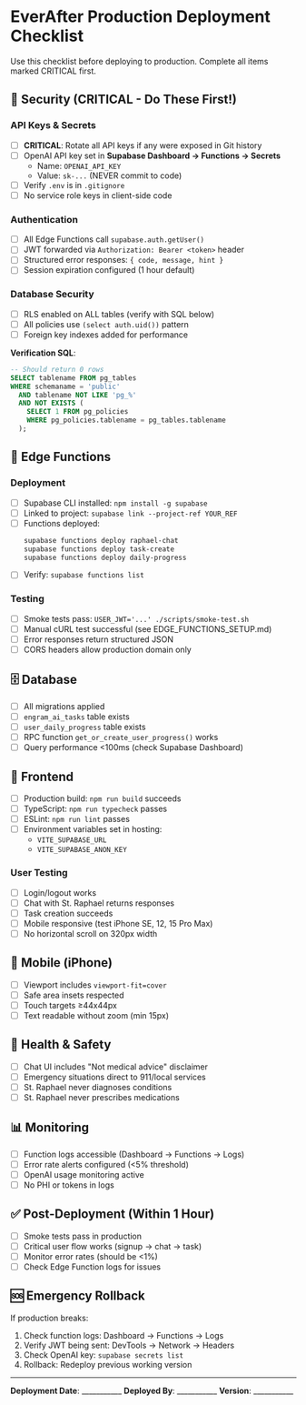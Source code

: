 # EverAfter Production Deployment Checklist

Use this checklist before deploying to production. Complete all items marked CRITICAL first.

## 🔐 Security (CRITICAL - Do These First!)

### API Keys & Secrets

- [ ] **CRITICAL**: Rotate all API keys if any were exposed in Git history
- [ ] OpenAI API key set in **Supabase Dashboard → Functions → Secrets**
  - Name: `OPENAI_API_KEY`
  - Value: `sk-...` (NEVER commit to code)
- [ ] Verify `.env` is in `.gitignore`
- [ ] No service role keys in client-side code

### Authentication

- [ ] All Edge Functions call `supabase.auth.getUser()`
- [ ] JWT forwarded via `Authorization: Bearer <token>` header
- [ ] Structured error responses: `{ code, message, hint }`
- [ ] Session expiration configured (1 hour default)

### Database Security

- [ ] RLS enabled on ALL tables (verify with SQL below)
- [ ] All policies use `(select auth.uid())` pattern
- [ ] Foreign key indexes added for performance

**Verification SQL**:
```sql
-- Should return 0 rows
SELECT tablename FROM pg_tables
WHERE schemaname = 'public'
  AND tablename NOT LIKE 'pg_%'
  AND NOT EXISTS (
    SELECT 1 FROM pg_policies
    WHERE pg_policies.tablename = pg_tables.tablename
  );
```

## 🚀 Edge Functions

### Deployment

- [ ] Supabase CLI installed: `npm install -g supabase`
- [ ] Linked to project: `supabase link --project-ref YOUR_REF`
- [ ] Functions deployed:
  ```bash
  supabase functions deploy raphael-chat
  supabase functions deploy task-create
  supabase functions deploy daily-progress
  ```
- [ ] Verify: `supabase functions list`

### Testing

- [ ] Smoke tests pass: `USER_JWT='...' ./scripts/smoke-test.sh`
- [ ] Manual cURL test successful (see EDGE_FUNCTIONS_SETUP.md)
- [ ] Error responses return structured JSON
- [ ] CORS headers allow production domain only

## 🗄️ Database

- [ ] All migrations applied
- [ ] `engram_ai_tasks` table exists
- [ ] `user_daily_progress` table exists
- [ ] RPC function `get_or_create_user_progress()` works
- [ ] Query performance <100ms (check Supabase Dashboard)

## 🎨 Frontend

- [ ] Production build: `npm run build` succeeds
- [ ] TypeScript: `npm run typecheck` passes
- [ ] ESLint: `npm run lint` passes
- [ ] Environment variables set in hosting:
  - `VITE_SUPABASE_URL`
  - `VITE_SUPABASE_ANON_KEY`

### User Testing

- [ ] Login/logout works
- [ ] Chat with St. Raphael returns responses
- [ ] Task creation succeeds
- [ ] Mobile responsive (test iPhone SE, 12, 15 Pro Max)
- [ ] No horizontal scroll on 320px width

## 📱 Mobile (iPhone)

- [ ] Viewport includes `viewport-fit=cover`
- [ ] Safe area insets respected
- [ ] Touch targets ≥44x44px
- [ ] Text readable without zoom (min 15px)

## 🏥 Health & Safety

- [ ] Chat UI includes "Not medical advice" disclaimer
- [ ] Emergency situations direct to 911/local services
- [ ] St. Raphael never diagnoses conditions
- [ ] St. Raphael never prescribes medications

## 📊 Monitoring

- [ ] Function logs accessible (Dashboard → Functions → Logs)
- [ ] Error rate alerts configured (<5% threshold)
- [ ] OpenAI usage monitoring active
- [ ] No PHI or tokens in logs

## ✅ Post-Deployment (Within 1 Hour)

- [ ] Smoke tests pass in production
- [ ] Critical user flow works (signup → chat → task)
- [ ] Monitor error rates (should be <1%)
- [ ] Check Edge Function logs for issues

## 🆘 Emergency Rollback

If production breaks:

1. Check function logs: Dashboard → Functions → Logs
2. Verify JWT being sent: DevTools → Network → Headers
3. Check OpenAI key: `supabase secrets list`
4. Rollback: Redeploy previous working version

---

**Deployment Date**: ___________
**Deployed By**: ___________
**Version**: ___________
